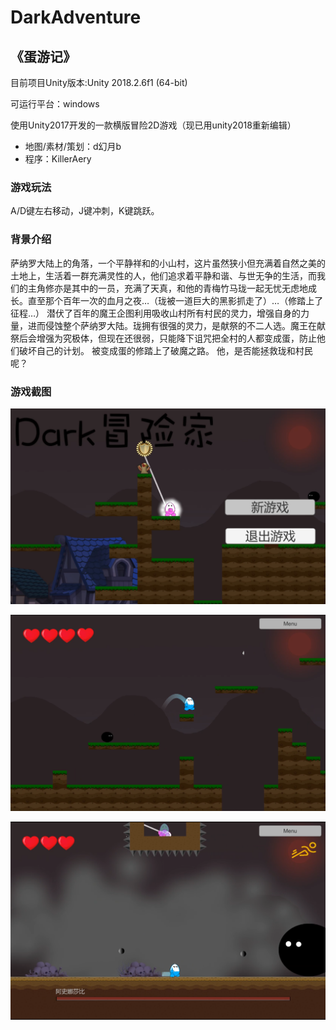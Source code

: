 # DarkAdventure
## 《蛋游记》

目前项目Unity版本:Unity 2018.2.6f1 (64-bit)

可运行平台：windows

使用Unity2017开发的一款横版冒险2D游戏（现已用unity2018重新编辑）

- 地图/素材/策划：d幻月b
- 程序：KillerAery

### 游戏玩法
A/D键左右移动，J键冲刺，K键跳跃。

### 背景介绍
萨纳罗大陆上的角落，一个平静祥和的小山村，这片虽然狭小但充满着自然之美的土地上，生活着一群充满灵性的人，他们追求着平静和谐、与世无争的生活，而我们的主角修亦是其中的一员，充满了天真，和他的青梅竹马珑一起无忧无虑地成长。直至那个百年一次的血月之夜…（珑被一道巨大的黑影抓走了）…（修踏上了征程…）
潜伏了百年的魔王企图利用吸收山村所有村民的灵力，增强自身的力量，进而侵蚀整个萨纳罗大陆。珑拥有很强的灵力，是献祭的不二人选。魔王在献祭后会增强为究极体，但现在还很弱，只能降下诅咒把全村的人都变成蛋，防止他们破坏自己的计划。	被变成蛋的修踏上了破魔之路。
他，是否能拯救珑和村民呢？

### 游戏截图

![](https://github.com/KillerAery/DarkAdventrue/blob/master/MarkDown_Image/(1).png)

![](https://github.com/KillerAery/DarkAdventrue/blob/master/MarkDown_Image/(2).png)

![](https://github.com/KillerAery/DarkAdventrue/blob/master/MarkDown_Image/(3).png)

